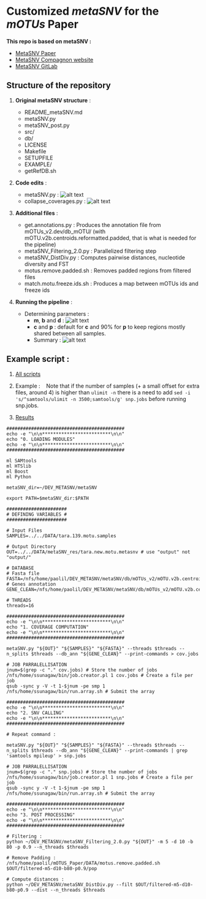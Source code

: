 # Customized *metaSNV* for the *mOTUs* Paper

**This repo is based on metaSNV :**
- [MetaSNV Paper](http://journals.plos.org/plosone/article?id=10.1371/journal.pone.0182392)
- [MetaSNV Compagnon website](http://metasnv.embl.de/index.html)
- [MetaSNV GitLab](https://git.embl.de/costea/metaSNV) 

## Structure of the repository

1. **Original metaSNV structure** : 
    - README_metaSNV.md
    - metaSNV.py
    - metaSNV_post.py
    - src/
    - db/
    - LICENSE
    - Makefile
    - SETUPFILE
    - EXAMPLE/
    - getRefDB.sh
    
2. **Code edits** : 
    - metaSNV.py :
![alt text](https://github.com/LucasPaoli/2017_metaSNV/blob/master/figures/Code_changes.2.png "metaSNV.py edit")
    - collapse_coverages.py :
![alt text](https://github.com/LucasPaoli/2017_metaSNV/blob/master/figures/Code_changes.1.png "collapse_coverages.py edit")

    
3. **Additional files** : 
    - get.annotations.py : Produces the annotation file from mOTUs_v2.dev/db_mOTU/ (with mOTU.v2b.centroids.reformatted.padded, that is what is needed for the pipeline)
    - metaSNV_Filtering_2.0.py : Parallelized filtering step
    - metaSNV_DistDiv.py : Computes pairwise distances, nucleotide diversity and FST
    - motus.remove.padded.sh : Removes padded regions from filtered files
    - match.motu.freeze.ids.sh : Produces a map between mOTUs ids and freeze ids


4. **Running the pipeline** : 
    - Determining parameters :
        - **m**, **b** and **d** :  ![alt text](https://github.com/LucasPaoli/2017_metaSNV/blob/master/figures/Tara.motu.coverages.png "Tara/mOTUs parameters")
        - **c** and **p** : default for **c** and 90% for **p** to keep regions mostly shared between all samples.
        - Summary : 
![alt text](https://github.com/LucasPaoli/2017_metaSNV/blob/master/figures/Parameters_summary.png "Parameters summary")


## Example script :

1. [All scripts](https://github.com/LucasPaoli/2017_metaSNV/blob/master/runs)
2. Example :
    Note that if the number of samples (+ a small offset for extra files, around 4) is higher than ```ulimit -n``` there is a need to add ```sed -i 's/^samtools/ulimit -n 3500;samtools/g' snp.jobs``` before running snp.jobs.
    
3. [Results](https://github.com/LucasPaoli/2017_metaSNV/tree/master/distances)

```
###########################################
echo -e "\n\n*************************\n\n"
echo "0. LOADING MODULES"
echo -e "\n\n*************************\n\n"
###########################################

ml SAMtools
ml HTSlib
ml Boost
ml Python

metaSNV_dir=~/DEV_METASNV/metaSNV

export PATH=$metaSNV_dir:$PATH

######################
# DEFINING VARIABLES #
######################

# Input Files
SAMPLES=../../DATA/tara.139.motu.samples

# Output Directory
OUT=../../DATA/metaSNV_res/tara.new.motu.metasnv # use "output" not "output/"

# DATABASE
# Fasta file
FASTA=/nfs/home/paolil/DEV_METASNV/metaSNV/db/mOTUs_v2/mOTU.v2b.centroids.reformatted.padded
# Genes annotation
GENE_CLEAN=/nfs/home/paolil/DEV_METASNV/metaSNV/db/mOTUs_v2/mOTU.v2b.centroids.reformatted.padded.annotations

# THREADS
threads=16

###########################################
echo -e "\n\n*************************\n\n"
echo "1. COVERAGE COMPUTATION"
echo -e "\n\n*************************\n\n"
###########################################

metaSNV.py "${OUT}" "${SAMPLES}" "${FASTA}" --threads $threads --n_splits $threads --db_ann "${GENE_CLEAN}" --print-commands > cov.jobs 

# JOB PARRALELLISATION
jnum=$(grep -c "." cov.jobs) # Store the number of jobs
/nfs/home/ssunagaw/bin/job.creator.pl 1 cov.jobs # Create a file per job
qsub -sync y -V -t 1-$jnum -pe smp 1 /nfs/home/ssunagaw/bin/run.array.sh # Submit the array 

###########################################
echo -e "\n\n*************************\n\n"
echo "2. SNV CALLING"
echo -e "\n\n*************************\n\n"
###########################################

# Repeat command :

metaSNV.py "${OUT}" "${SAMPLES}" "${FASTA}" --threads $threads --n_splits $threads --db_ann "${GENE_CLEAN}" --print-commands | grep 'samtools mpileup' > snp.jobs

# JOB PARRALELLISATION
jnum=$(grep -c "." snp.jobs) # Store the number of jobs
/nfs/home/ssunagaw/bin/job.creator.pl 1 snp.jobs # Create a file per job
qsub -sync y -V -t 1-$jnum -pe smp 1 /nfs/home/ssunagaw/bin/run.array.sh # Submit the array

###########################################
echo -e "\n\n*************************\n\n"
echo "3. POST PROCESSING"
echo -e "\n\n*************************\n\n"
###########################################

# Filtering :
python ~/DEV_METASNV/metaSNV_Filtering_2.0.py "${OUT}" -m 5 -d 10 -b 80 -p 0.9 --n_threads $threads

# Remove Padding :
/nfs/home/paolil/mOTUS_Paper/DATA/motus.remove.padded.sh $OUT/filtered-m5-d10-b80-p0.9/pop

# Compute distances :
python ~/DEV_METASNV/metaSNV_DistDiv.py --filt $OUT/filtered-m5-d10-b80-p0.9 --dist --n_threads $threads
```



